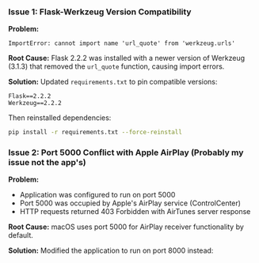 ### Issue 1: Flask-Werkzeug Version Compatibility

**Problem:**
```
ImportError: cannot import name 'url_quote' from 'werkzeug.urls'
```

**Root Cause:**
Flask 2.2.2 was installed with a newer version of Werkzeug (3.1.3) that removed the `url_quote` function, causing import errors.

**Solution:**
Updated `requirements.txt` to pin compatible versions:
```
Flask==2.2.2
Werkzeug==2.2.2
```

Then reinstalled dependencies:
```bash
pip install -r requirements.txt --force-reinstall
```

### Issue 2: Port 5000 Conflict with Apple AirPlay (Probably my issue not the app's)

**Problem:**
- Application was configured to run on port 5000
- Port 5000 was occupied by Apple's AirPlay service (ControlCenter)
- HTTP requests returned 403 Forbidden with AirTunes server response

**Root Cause:**
macOS uses port 5000 for AirPlay receiver functionality by default.

**Solution:**
Modified the application to run on port 8000 instead:
